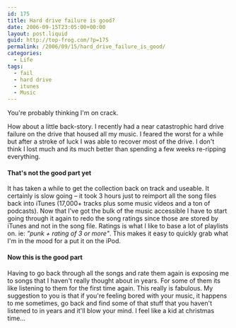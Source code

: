 ```yaml
---
id: 175
title: Hard drive failure is good?
date: 2006-09-15T23:05:00+00:00
layout: post.liquid
guid: http://top-frog.com/?p=175
permalink: /2006/09/15/hard_drive_failure_is_good/
categories:
  - Life
tags:
  - fail
  - hard drive
  - itunes
  - Music
---
```

You're probably thinking I'm on crack.

How about a little back-story. I recently had a near catastrophic hard drive failure on the drive that housed all my music. I feared the worst for a while but after a stroke of luck I was able to recover most of the drive. I don't think I lost much and its much better than spending a few weeks re-ripping everything.

#### That's not the good part yet



It has taken a while to get the collection back on track and useable. It certainly is slow going – it took 3 hours just to reimport all the song files back into iTunes (17,000+ tracks plus some music videos and a ton of podcasts). Now that I've got the bulk of the music accessible I have to start going through it again to redo the song ratings since those are stored by iTunes and not in the song file. Ratings is what I like to base a lot of playlists on. ie: _"punk + rating of 3 or more"_. This makes it easy to quickly grab what I'm in the mood for a put it on the iPod.

#### Now this is the good part

Having to go back through all the songs and rate them again is exposing me to songs that I haven't really thought about in years. For some of them its like listening to them for the first time again. This really is fabulous. My suggestion to you is that if you're feeling bored with your music, it happens to me sometimes, go back and find some of that stuff that you haven't listened to in years and it'll blow your mind. I feel like a kid at christmas time…
